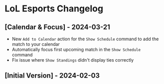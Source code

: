 # LoL Esports Changelog

## [Calendar & Focus] - 2024-03-21

- New `Add to Calendar` action for the `Show Schedule` command to add the match to your calendar
- Automatically focus first upcoming match in the `Show Schedule` command
- Fix issue where `Show Standings` didn't display ties correctly

## [Initial Version] - 2024-02-03